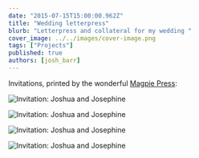 ```yaml
---
date: "2015-07-15T15:00:00.962Z"
title: "Wedding letterpress"
blurb: "Letterpress and collateral for my wedding "
cover_image: ../../images/cover-image.png
tags: ["Projects"]
published: true
authors: [josh_barr]
---
```


Invitations, printed by the wonderful [Magpie Press](http://www.magpiepress.co.nz):

![Invitation: Joshua and Josephine](/images/articles/wedding-invitations.jpg)

![Invitation: Joshua and Josephine](/images/articles/location.jpg)

![Invitation: Joshua and Josephine](/images/articles/order-of-service.jpg)

![Invitation: Joshua and Josephine](/images/articles/menu.jpg)

